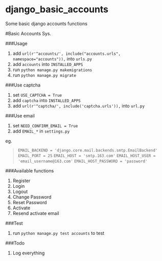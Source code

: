 # django_basic_accounts
Some basic django accounts functions

#Basic Accounts Sys.

###Usage
1. add `url(r'^accounts/', include("accounts.urls", namespace="accounts")),` into `urls.py`
2. add `accounts` into `INSTALLED_APPS`
3. run `python manage.py makemigrations`
4. run `python manage.py migrate`

###Use captcha
1. set `USE_CAPTCHA = True`
2. add `captcha` into `INSTALLED_APPS`
3. add `url(r'^captcha/', include('captcha.urls')),` into `url.py`

###Use email
1. set `NEED_CONFIRM_EMAIL = True`
2. add `EMAIL_*` in `settings.py`

eg.
> `EMAIL_BACKEND = 'django.core.mail.backends.smtp.EmailBackend'`
`EMAIL_PORT = 25`
`EMAIL_HOST = 'smtp.163.com'`
`EMAIL_HOST_USER = 'email_username@163.com'`
`EMAIL_HOST_PASSWORD = 'password'`


###Available functions
1. Register
2. Login
3. Logout
4. Change Password
5. Reset Password
6. Activate
7. Resend activate email

###Test
1. run `python manage.py test accounts` to test

###Todo
1. Log everything